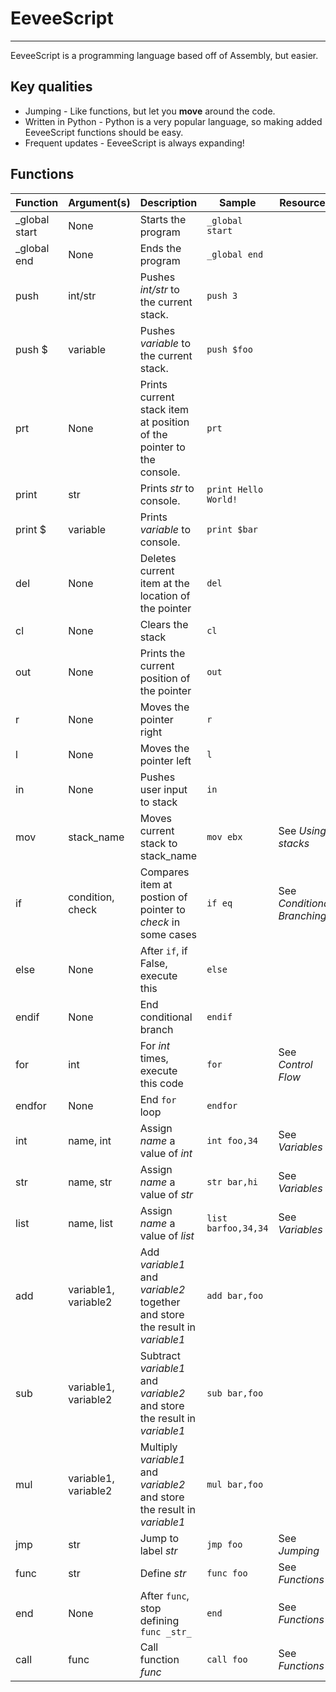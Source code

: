 # EeveeScript
___
EeveeScript is a programming language based off of Assembly, but easier.
## Key qualities
* Jumping - Like functions, but let you **move** around the code.
* Written in Python - Python is a very popular language, so making added EeveeScript functions should be easy.
* Frequent updates - EeveeScript is always expanding! 

## Functions
Function | Argument(s) | Description | Sample | Resources
------------ | ------------- | ------------- | ------------- | ------------------
_global start | None | Starts the program | `_global start`
_global end | None | Ends the program | `_global end`
push | int/str | Pushes  _int/str_ to the current stack. | `push 3`
push $ | variable |  Pushes _variable_ to the current stack. | `push $foo`
prt | None |  Prints current stack item at position of the pointer to the console. | `prt`
print | str |  Prints _str_ to console. | `print Hello World!`
print $ | variable |  Prints _variable_ to console. | `print $bar`
del | None | Deletes current item at the location of the pointer | `del`
cl | None | Clears the stack | `cl`
out | None | Prints the current position of the pointer | `out`
r | None | Moves the pointer right | `r`
l | None | Moves the pointer left | `l`
in | None | Pushes user input to stack | `in`
mov | stack_name | Moves current stack to stack_name | `mov ebx` | See _Using stacks_
if | condition, check | Compares item at postion of pointer to _check_ in some cases | `if eq` | See _Conditional Branching_
else | None | After `if`, if False, execute this | `else` 
endif | None| End conditional branch | `endif`
for | int | For _int_ times, execute this code | `for` | See _Control Flow_
endfor | None | End `for` loop | `endfor` 
int | name, int | Assign _name_ a value of _int_ | `int foo,34` | See _Variables_
str | name, str | Assign _name_ a value of _str_ | `str bar,hi` | See _Variables_ 
list | name, list | Assign _name_ a value of _list_ | `list barfoo,34,34` | See _Variables_
add | variable1, variable2 | Add _variable1_ and _variable2_ together and store the result in _variable1_| `add bar,foo`
sub | variable1, variable2 | Subtract _variable1_ and _variable2_ and store the result in _variable1_| `sub bar,foo`
mul | variable1, variable2 | Multiply _variable1_ and _variable2_ and store the result in _variable1_| `mul bar,foo`
jmp | str | Jump to label _str_ | `jmp foo` | See _Jumping_
func | str | Define _str_ | `func foo` | See _Functions_
end | None | After `func`, stop defining `func _str_` | `end` | See _Functions_
call | func | Call function _func_ | `call foo` | See _Functions_
